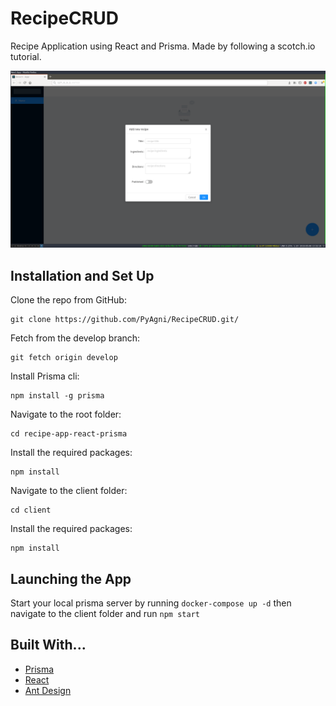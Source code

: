 # RecipeCRUD
Recipe Application using React and Prisma. Made by following a scotch.io tutorial. 

![](screenshot.png)

## Installation and Set Up

Clone the repo from GitHub:

```
git clone https://github.com/PyAgni/RecipeCRUD.git/
```

Fetch from the develop branch:

```
git fetch origin develop
```

Install Prisma cli:

```
npm install -g prisma
```

Navigate to the root folder:

```
cd recipe-app-react-prisma
```

Install the required packages:

```
npm install
```

Navigate to the client folder:

```
cd client
```

Install the required packages:

```
npm install
```



## Launching the App

Start your local prisma server by running `docker-compose up -d` then navigate to the client folder and run `npm start`

## Built With...

- [Prisma](https://prisma.io/)
- [React](https://reactjs.org/)
- [Ant Design](https://ant.design/)
